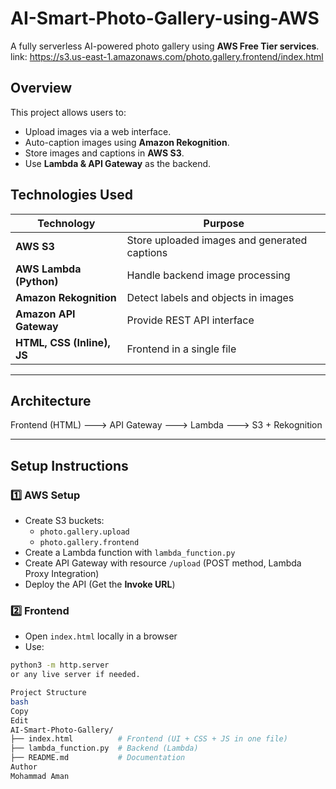 # AI-Smart-Photo-Gallery-using-AWS
A fully serverless AI-powered photo gallery using **AWS Free Tier services**.
link: https://s3.us-east-1.amazonaws.com/photo.gallery.frontend/index.html

## **Overview**

This project allows users to:

- Upload images via a web interface.
- Auto-caption images using **Amazon Rekognition**.
- Store images and captions in **AWS S3**.
- Use **Lambda & API Gateway** as the backend.

## **Technologies Used**

| Technology | Purpose |
|------------|---------|
| **AWS S3** | Store uploaded images and generated captions |
| **AWS Lambda (Python)** | Handle backend image processing |
| **Amazon Rekognition** | Detect labels and objects in images |
| **Amazon API Gateway** | Provide REST API interface |
| **HTML, CSS (Inline), JS** | Frontend in a single file |

---

## **Architecture**

Frontend (HTML) ---> API Gateway ---> Lambda ---> S3 + Rekognition


---

## **Setup Instructions**

### **1️⃣ AWS Setup**

- Create S3 buckets:
    - `photo.gallery.upload`
    - `photo.gallery.frontend`
- Create a Lambda function with `lambda_function.py`
- Create API Gateway with resource `/upload` (POST method, Lambda Proxy Integration)
- Deploy the API (Get the **Invoke URL**)

### **2️⃣ Frontend**

- Open `index.html` locally in a browser  
- Use:

```bash
python3 -m http.server
or any live server if needed.

Project Structure
bash
Copy
Edit
AI-Smart-Photo-Gallery/
├── index.html          # Frontend (UI + CSS + JS in one file)
├── lambda_function.py  # Backend (Lambda)
├── README.md           # Documentation
Author
Mohammad Aman
